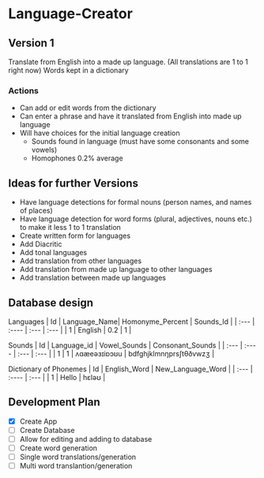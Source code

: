 # Language-Creator

## Version 1

Translate from English into a made up language. (All translations are 1 to 1 right now)
Words kept in a dictionary

### Actions
* Can add or edit words from the dictionary
* Can enter a phrase and have it translated from English into made up language
* Will have choices for the initial language creation
  * Sounds found in language (must have some consonants and some vowels)
  * Homophones 0.2% average

## Ideas for further Versions
* Have language detections for formal nouns (person names, and names of places)
* Have language detection for word forms (plural, adjectives, nouns etc.) to make it less 1 to 1 translation
* Create written form for languages
* Add Diacritic
* Add tonal languages
* Add translation from other languages
* Add translation from made up language to other languages
* Add translation between made up languages

## Database design
Languages
| Id      | Language_Name| Homonyme_Percent | Sounds_Id |
| :---    |    :----     |  :---            |   :---    |
| 1       | English      | 0.2              | 1         |

Sounds
| Id    | Language_id | Vowel_Sounds | Consonant_Sounds       |
| :---  |    :----    |        :---  | :---                   |
| 1     | 1           | ʌɑæeəɜɪiɒɔʊu | bdfghjklmnŋprsʃtθðvwzʒ |

Dictionary of Phonemes
| Id   | English_Word | New_Language_Word |
| :--- |    :----     |          :---     |
| 1    | Hello        | hɛləʊ             |

## Development Plan
- [x] Create App
- [ ] Create Database
- [ ] Allow for editing and adding to database
- [ ] Create word generation
- [ ] Single word translations/generation
- [ ] Multi word translantion/generation
